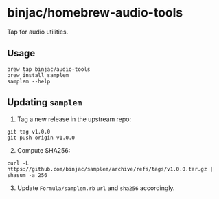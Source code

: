 # binjac/homebrew-audio-tools

Tap for audio utilities.

## Usage

```
brew tap binjac/audio-tools
brew install samplem
samplem --help
```

## Updating `samplem`

1. Tag a new release in the upstream repo:
```
git tag v1.0.0
git push origin v1.0.0
```
2. Compute SHA256:
```
curl -L https://github.com/binjac/samplem/archive/refs/tags/v1.0.0.tar.gz | shasum -a 256
```
3. Update `Formula/samplem.rb` `url` and `sha256` accordingly.
